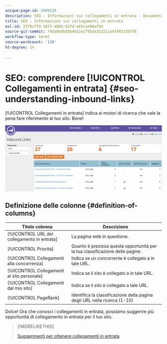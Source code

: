 ```yaml
---
unique-page-id: 2949226
description: SEO - Informazioni sui collegamenti in entrata - Documentazione Marketo - Documentazione del prodotto
title: SEO - Informazioni sui collegamenti in entrata
exl-id: 2f70cff9-1873-4083-927d-a65cae98af54
source-git-commit: 74da8ebbd564b11e2795da31321ca47493135f48
workflow-type: tm+mt
source-wordcount: '120'
ht-degree: 1%

---
```


# SEO: comprendere [!UICONTROL Collegamenti in entrata] {#seo-understanding-inbound-links}

[!UICONTROL Collegamenti in entrata] indica ai motori di ricerca che vale la pena fare riferimento al tuo sito. Bene!

![](assets/image2014-9-18-13-3a18-3a10.png)

## Definizione delle colonne {#definition-of-columns}

| Titolo colonna | Descrizione |
|---|---|
| [!UICONTROL URL del collegamento in entrata] | La pagina web in questione. |
| [!UICONTROL Priorità] | Quanto è preziosa questa opportunità per la tua classificazione delle pagine. |
| [!UICONTROL Collegamenti alla concorrenza] | Indica se un concorrente è collegato a in tale URL. |
| [!UICONTROL Collegamenti al sito personale] | Indica se il sito è collegato a in tale URL. |
| [!UICONTROL Collegamenti dal mio sito] | Indica se il sito è collegato a tale URL. |
| [!UICONTROL PageRank] | Identifica la classificazione della pagina degli URL nella ricerca (1-10) |

Dolce! Ora che conosci i collegamenti in entrata, possiamo suggerire più opportunità di collegamento in entrata per il tuo sito.

>[!MORELIKETHIS]
>
>[Suggerimenti per ottenere collegamenti in entrata](/help/marketo/product-docs/additional-apps/seo/inbound-links/seo-get-inbound-link-suggestions.md)
